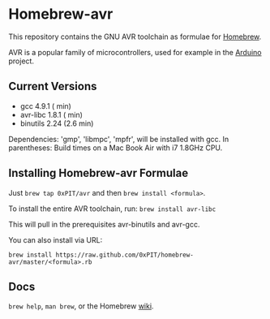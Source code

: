 Homebrew-avr
============
This repository contains the GNU AVR toolchain as formulae for [Homebrew](https://github.com/mxcl/homebrew).

AVR is a popular family of microcontrollers, used for example in the [Arduino](http://arduino.cc) project.

Current Versions
----------------
- gcc 4.9.1 ( min)
- avr-libc 1.8.1 ( min)
- binutils 2.24 (2.6 min)

Dependencies: 'gmp', 'libmpc', 'mpfr', will be installed with gcc.
In parentheses: Build times on a Mac Book Air with i7 1.8GHz CPU.

Installing Homebrew-avr Formulae
--------------------------------
Just `brew tap 0xPIT/avr` and then `brew install <formula>`.

To install the entire AVR toolchain, run:
`brew install avr-libc`

This will pull in the prerequisites avr-binutils and avr-gcc.

You can also install via URL:

```
brew install https://raw.github.com/0xPIT/homebrew-avr/master/<formula>.rb
```

Docs
----
`brew help`, `man brew`, or the Homebrew [wiki][].

[wiki]:http://wiki.github.com/mxcl/homebrew
[homebrew-dupes]:https://github.com/Homebrew/homebrew-dupes
[homebrew-versions]:https://github.com/Homebrew/homebrew-versions
